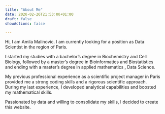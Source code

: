 ```yaml
---
title: "About Me"
date: 2020-02-26T21:53:00+01:00
draft: false
showActions: false

---
```


Hi, I am Amila Malinovic. I am currently looking for a position as Data Scientist in the region of Paris.

I started my studies with a bachelor’s degree in Biochemistry and Cell Biology, followed by a master’s degree in Bioinformatics and Biostatistics and ending with a master’s degree in applied mathematics , Data Science.

My previous professional experience as a scientific project manager in Paris provided me a strong coding skills and a rigorous scientific approach. During my last experience, I developed analytical capabilities and boosted my mathematical skills.

Passionated by data and willing to consolidate my skills, I decided to create this website.
